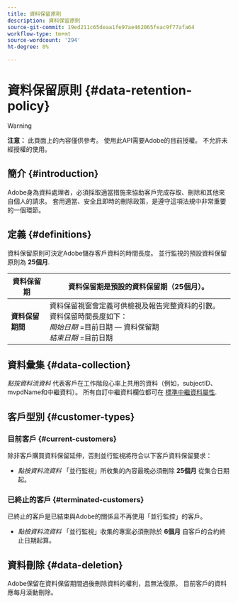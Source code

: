 ```yaml
---
title: 資料保留原則
description: 資料保留原則
source-git-commit: 19ed211c65deaa1fe97ae462065feac9f77afa64
workflow-type: tm+mt
source-wordcount: '294'
ht-degree: 0%

---
```



# 資料保留原則 {#data-retention-policy}

>[!WARNING]
>
>**注意：** 此頁面上的內容僅供參考。 使用此API需要Adobe的目前授權。 不允許未經授權的使用。


## 簡介 {#introduction}

Adobe身為資料處理者，必須採取適當措施來協助客戶完成存取、刪除和其他來自個人的請求。 套用適當、安全且即時的刪除政策，是遵守這項法規中非常重要的一個環節。

## 定義 {#definitions}

資料保留原則可決定Adobe儲存客戶資料的時間長度。 並行監視的預設資料保留原則為 **25個月**.

| 資料保留期 | 資料保留期是預設的資料保留期（25個月）。 |
|---|---|
| **資料保留期間** | 資料保留視窗會定義可供檢視及報告完整資料的引數。 資料保留時間長度如下：<br/> *開始日期* =目前日期 — 資料保留期 <br/>*結束日期* =目前日期 |

## 資料彙集 {#data-collection}

*點按資料流資料* 代表客戶在工作階段心率上共用的資料（例如，subjectID、mvpdName和中繼資料）。 所有自訂中繼資料欄位都可在 [標準中繼資料屬性](/help/concurrency-monitoring/standard-metadata-attributes.md).

## 客戶型別 {#customer-types}

### 目前客戶 {#current-customers}

除非客戶購買資料保留延伸，否則並行監視將符合以下客戶資料保留要求：

* *點按資料流資料* 「並行監視」所收集的內容最晚必須刪除 **25個月** 從集合日期起。

### 已終止的客戶 {#terminated-customers}

已終止的客戶是已結束與Adobe的關係且不再使用「並行監控」的客戶。

* *點按資料流資料* 「並行監視」收集的專案必須刪除於 **6個月** 自客戶的合約終止日期起算。

## 資料刪除 {#data-deletion}

Adobe保留在資料保留期間過後刪除資料的權利，且無法復原。 目前客戶的資料應每月滾動刪除。

